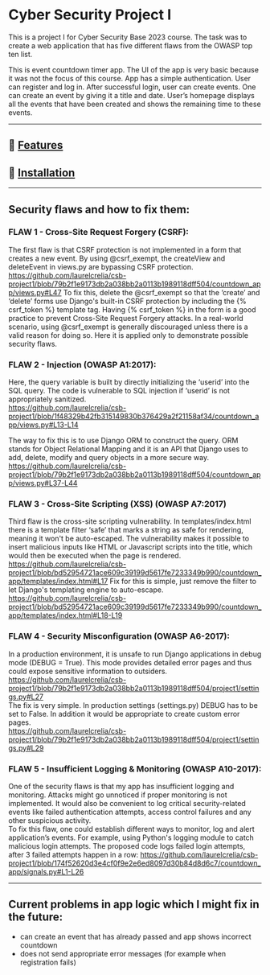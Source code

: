 # Cyber Security Project I
This is a project I for Cyber Security Base 2023 course.
The task was to create a web application that has five different flaws from the OWASP top ten list.

This is event countdown timer app. The UI of the app is very basic because it was not the focus of this course. App has a simple authentication. User can register and log in. After successful login, user can create events. One can create an event by giving it a title and date. User’s homepage displays all the events that have been created and shows the remaining time to these events. 

---

## 🔗 [Features](documentation/features.md)
## 🔗 [Installation](documentation/instructions.md)

---

## Security flaws and how to fix them:


### FLAW 1 - Cross-Site Request Forgery (CSRF):
The first flaw is that CSRF protection is not implemented in a form that creates a new event.
By using @csrf_exempt, the createView and deleteEvent in views.py are bypassing CSRF protection.  
https://github.com/laurelcrelia/csb-project1/blob/79b2f1e9173db2a038bb2a0113b1989118dff504/countdown_app/views.py#L47
To fix this, delete the @csrf_exempt so that the ‘create’ and ‘delete’ forms use Django's built-in CSRF protection by including the {% csrf_token %} template tag. Having {% csrf_token %} in the form is a good practice to prevent Cross-Site Request Forgery attacks. In a real-world scenario, using @csrf_exempt is generally discouraged unless there is a valid reason for doing so. Here it is applied only to demonstrate possible security flaws.


### FLAW 2 - Injection (OWASP A1:2017):
Here, the query variable is built by directly initializing the ‘userid’ into the SQL query. The code is vulnerable to SQL injection if ‘userid’ is not appropriately sanitized.  
https://github.com/laurelcrelia/csb-project1/blob/1f48329b42fb315149830b376429a2f21158af34/countdown_app/views.py#L13-L14

The way to fix this is to use Django ORM to construct the query. ORM stands for Object Relational Mapping and it is an API that Django uses to add, delete, modify and query objects in a more secure way.   
https://github.com/laurelcrelia/csb-project1/blob/79b2f1e9173db2a038bb2a0113b1989118dff504/countdown_app/views.py#L37-L44


### FLAW 3 - Cross-Site Scripting (XSS) (OWASP A7:2017)
Third flaw is the cross-site scripting vulnerability. In templates/index.html there is a template filter ‘safe’ that marks a string as safe for rendering, meaning it won't be auto-escaped. The vulnerability makes it possible to insert malicious inputs like HTML or Javascript scripts into the title, which would then be executed when the page is rendered.
https://github.com/laurelcrelia/csb-project1/blob/bd52954721ace609c39199d5617fe7233349b990/countdown_app/templates/index.html#L17
Fix for this is simple, just remove the filter to let Django's templating engine to auto-escape.
https://github.com/laurelcrelia/csb-project1/blob/bd52954721ace609c39199d5617fe7233349b990/countdown_app/templates/index.html#L18-L19


### FLAW 4 - Security Misconfiguration (OWASP A6-2017):
In a production environment, it is unsafe to run Django applications in debug mode (DEBUG = True). This mode provides detailed error pages and thus could expose sensitive information to outsiders.  
https://github.com/laurelcrelia/csb-project1/blob/79b2f1e9173db2a038bb2a0113b1989118dff504/project1/settings.py#L27  
The fix is very simple. In production settings (settings.py) DEBUG has to be set to False. In addition it would be appropriate to create custom error pages.  
https://github.com/laurelcrelia/csb-project1/blob/79b2f1e9173db2a038bb2a0113b1989118dff504/project1/settings.py#L29


### FLAW 5 - Insufficient Logging & Monitoring (OWASP A10-2017):
One of the security flaws is that my app has insufficient logging and monitoring. Attacks might go unnoticed if proper monitoring is not implemented. It would also be convenient to log critical security-related events like failed authentication attempts, access control failures and any other suspicious activity.  
To fix this flaw, one could establish different ways to monitor, log and alert application’s events. For example, using Python's logging module to catch malicious login attempts. The proposed code logs failed login attempts, after 3 failed attempts happen in a row:
https://github.com/laurelcrelia/csb-project1/blob/174f52620d3e4cf0f9e2e6ed8097d30b84d8d6c7/countdown_app/signals.py#L1-L26


---

## Current problems in app logic which I might fix in the future:
- can create an event that has already passed and app shows incorrect countdown
- does not send appropriate error messages (for example when registration fails)
